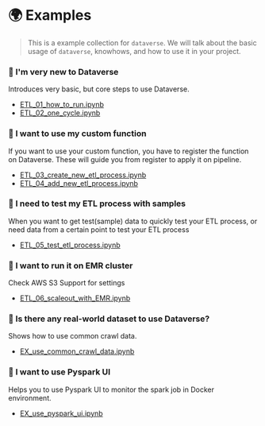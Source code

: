 # 🌍 Examples
> This is a example collection for `dataverse`. We will talk about the basic usage of `dataverse`, knowhows, and how to use it in your project.


### 🙋  I'm very new to Dataverse
Introduces very basic, but core steps to use Dataverse.

- [ETL_01_how_to_run.ipynb](https://github.com/UpstageAI/dataverse/blob/main/examples/etl/ETL_01_how_to_run.ipynb)
- [ETL_02_one_cycle.ipynb](https://github.com/UpstageAI/dataverse/blob/main/examples/etl/ETL_02_one_cycle.ipynb)

### 🙋 I want to use my custom function
If you want to use your custom function, you have to register the function on Dataverse. These will guide you from register to apply it on pipeline.

- [ETL_03_create_new_etl_process.ipynb](https://github.com/UpstageAI/dataverse/blob/main/examples/etl/ETL_03_create_new_etl_process.ipynb)
- [ETL_04_add_new_etl_process.ipynb](https://github.com/UpstageAI/dataverse/blob/main/examples/etl/ETL_04_add_new_etl_process.ipynb)

### 🙋 I need to test my ETL process with samples
When you want to get test(sample) data to quickly test your ETL process, or need data from a certain point to test your ETL process

- [ETL_05_test_etl_process.ipynb](https://github.com/UpstageAI/dataverse/blob/main/examples/etl/ETL_05_test_etl_process.ipynb)


### 🙋 I want to run it on EMR cluster

Check AWS S3 Support for settings
- [ETL_06_scaleout_with_EMR.ipynb](https://github.com/UpstageAI/dataverse/blob/main/examples/etl/ETL_06_scaleout_with_EMR.ipynb)

### 🙋 Is there any real-world dataset to use Dataverse?
Shows how to use common crawl data.

- [EX_use_common_crawl_data.ipynb](https://github.com/UpstageAI/dataverse/blob/main/examples/etl/EX_use_common_crawl_data.ipynb)

### 🙋 I want to use Pyspark UI
Helps you to use Pyspark UI to monitor the spark job in Docker environment.

- [EX_use_pyspark_ui.ipynb](https://github.com/UpstageAI/dataverse/blob/main/examples/etl/EX_use_pyspark_ui.ipynb)



